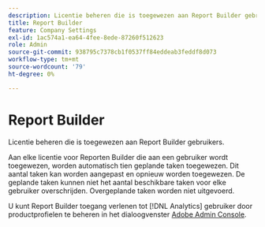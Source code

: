 ```yaml
---
description: Licentie beheren die is toegewezen aan Report Builder gebruikers.
title: Report Builder
feature: Company Settings
exl-id: 1ac574a1-ea64-4fee-8ede-87260f512623
role: Admin
source-git-commit: 938795c7378cb1f0537ff84eddeab3feddf8d073
workflow-type: tm+mt
source-wordcount: '79'
ht-degree: 0%

---
```


# Report Builder

Licentie beheren die is toegewezen aan Report Builder gebruikers.

Aan elke licentie voor Reporten Builder die aan een gebruiker wordt toegewezen, worden automatisch tien geplande taken toegewezen. Dit aantal taken kan worden aangepast en opnieuw worden toegewezen. De geplande taken kunnen niet het aantal beschikbare taken voor elke gebruiker overschrijden. Overgeplande taken worden niet uitgevoerd.

U kunt Report Builder toegang verlenen tot [!DNL Analytics] gebruiker door productprofielen te beheren in het dialoogvenster [Adobe Admin Console](/help/admin/admin-console/home.md).

